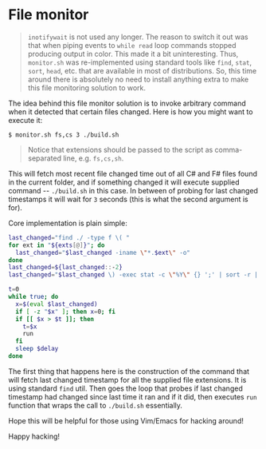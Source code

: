 # File monitor

> `inotifywait` is not used any longer. The reason to switch it out was that
> when piping events to `while read` loop commands stopped producing output in
> color. This made it a bit uninteresting. Thus, `monitor.sh` was re-implemented
> using standard tools like `find`, `stat`, `sort`, `head`, etc. that are
> available in most of distributions. So, this time around there is absolutely
> no need to install anything extra to make this file monitoring solution to
> work.

The idea behind this file monitor solution is to invoke arbitrary command when
it detected that certain files changed. Here is how you might want to execute
it:

```{.bash}
$ monitor.sh fs,cs 3 ./build.sh
```

> Notice that extensions should be passed to the script as comma-separated line,
> e.g. `fs,cs,sh`.

This will fetch most recent file changed time out of all C# and F# files found
in the current folder, and if something changed it will execute supplied command
-- `./build.sh` in this case. In between of probing for last changed timestamps
it will wait for `3` seconds (this is what the second argument is for).

Core implementation is plain simple:

```{.bash .numberLines}
last_changed="find ./ -type f \( "
for ext in "${exts[@]}"; do
  last_changed="$last_changed -iname \"*.$ext\" -o"
done
last_changed=${last_changed::-2}
last_changed="$last_changed \) -exec stat -c \"%Y\" {} ';' | sort -r | head -n 1"

t=0
while true; do
  x=$(eval $last_changed)
  if [ -z "$x" ]; then x=0; fi
  if [[ $x > $t ]]; then
    t=$x
    run
  fi
  sleep $delay
done
```

The first thing that happens here is the construction of the command that will
fetch last changed timestamp for all the supplied file extensions. It is using
standard `find` util. Then goes the loop that probes if last changed timestamp
had changed since last time it ran and if it did, then executes `run` function
that wraps the call to `./build.sh` essentially.

Hope this will be helpful for those using Vim/Emacs for hacking around!

Happy hacking!
